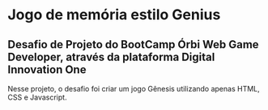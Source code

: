 <h1>Jogo de memória estilo Genius </h1>

<h2>Desafio de Projeto do BootCamp Órbi Web Game Developer, através da plataforma Digital Innovation One</h2>

Nesse projeto, o desafio foi criar um jogo Gênesis utilizando apenas HTML, CSS e Javascript.
